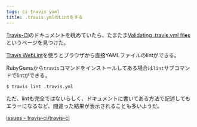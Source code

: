 ```yaml
---
tags: ci travis yaml
title: .travis.ymlのLintをする
---
```

[Travis-CI](https://travis-ci.org/)のドキュメントを眺めていたら、たまたま[Validating .travis.yml files](https://docs.travis-ci.com/user/travis-lint)というページを見つけた。

[Travis WebLint](http://lint.travis-ci.org/)を使うとブラウザから直接YAMLファイルのlintができる。

RubyGemsから`travis`コマンドをインストールしてある場合は`lint`サブコマンドでlintができる。

```sh
$ travis lint .travis.yml
```

ただ、lintも完全ではないらしく、ドキュメントに書いてある方法で記述してもエラーになるなど、間違った結果が表示されることも多いようだ。

[Issues - travis-ci/travis-ci](https://github.com/travis-ci/travis-ci/issues?q=lint)
